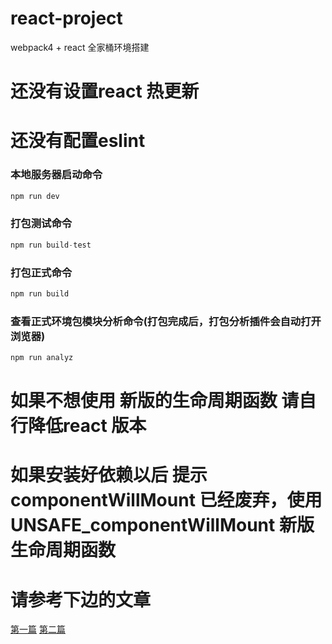 # react-project
webpack4 + react 全家桶环境搭建


# 还没有设置react 热更新

# 还没有配置eslint

### 本地服务器启动命令
```javascript
npm run dev
```
### 打包测试命令
```javascript
npm run build-test
```

### 打包正式命令
```javascript
npm run build
```

### 查看正式环境包模块分析命令(打包完成后，打包分析插件会自动打开浏览器)
```javascript
npm run analyz
```

# 如果不想使用 新版的生命周期函数 请自行降低react 版本

# 如果安装好依赖以后 提示 componentWillMount 已经废弃，使用 UNSAFE_componentWillMount 新版生命周期函数
# 请参考下边的文章

[第一篇](https://blog.csdn.net/HarryHY/article/details/104153011?depth_1-utm_source=distribute.pc_relevant.none-task-blog-BlogCommendFromBaidu-6&utm_source=distribute.pc_relevant.none-task-blog-BlogCommendFromBaidu-6)
[第二篇](https://blog.csdn.net/lunahaijiao/article/details/99619460?depth_1-utm_source=distribute.pc_relevant.none-task-blog-BlogCommendFromBaidu-1&utm_source=distribute.pc_relevant.none-task-blog-BlogCommendFromBaidu-1)